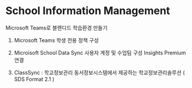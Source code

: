 # School Information Management
Microsoft Teams로 블랜디드 학습환경 만들기 

1. Microsoft Teams
  학생 전용 정책 구성

2. Microisoft School Data Sync
  사용자 계정 및 수업팀 구성
  Insights Premium 연결
  
3. ClassSync : 학교정보관리
  동서정보시스템에서 제공하는 학교정보관리솔루션 ( SDS Format 2.1 )
  
  
